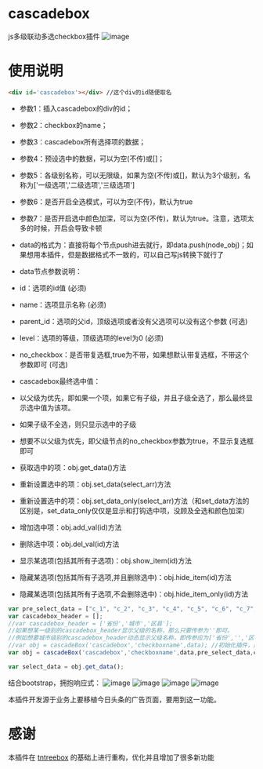 # cascadebox
js多级联动多选checkbox插件
![image](https://github.com/ltxlong/cascadebox/blob/master/cascadebox%E6%88%AA%E5%9B%BE.png)

# 使用说明
```html
<div id='cascadebox'></div> //这个div的id随便取名
```
- 参数1：插入cascadebox的div的id；
- 参数2：checkbox的name；
- 参数3：cascadebox所有选择项的数据；
- 参数4：预设选中的数据，可以为空(不传)或[]；
- 参数5：各级别名称，可以无限级，如果为空(不传)或[]，默认为3个级别，名称为['一级选项','二级选项','三级选项']
- 参数6：是否开启全选模式，可以为空(不传)，默认为true
- 参数7：是否开启选中颜色加深，可以为空(不传)，默认为true。注意，选项太多的时候，开启会导致卡顿

- data的格式为：直接将每个节点push进去就行，即data.push(node_obj)；如果想用本插件，但是数据格式不一致的，可以自己写js转换下就行了

- data节点参数说明：
- id：选项的id值 (必须)
- name：选项显示名称 (必须)
- parent_id：选项的父id，顶级选项或者没有父选项可以没有这个参数 (可选)
- level：选项的等级，顶级选项的level为0 (必须)
- no_checkbox：是否带复选框,true为不带，如果想默认带复选框，不带这个参数即可 (可选)

- cascadebox最终选中值：
- 以父级为优先，即如果一个项，如果它有子级，并且子级全选了，那么最终显示选中值为该项。
- 如果子级不全选，则只显示选中的子级
- 想要不以父级为优先，即父级节点的no_checkbox参数为true，不显示复选框即可

- 获取选中的项：obj.get_data()方法
- 重新设置选中的项：obj.set_data(select_arr)方法
- 重新设置选中的项：obj.set_data_only(select_arr)方法（和set_data方法的区别是，set_data_only仅仅是显示和打钩选中项，没顾及全选和颜色加深）
- 增加选中项：obj.add_val(id)方法
- 删除选中项：obj.del_val(id)方法
- 显示某选项(包括其所有子选项)：obj.show_item(id)方法
- 隐藏某选项(包括其所有子选项,并且删除选中)：obj.hide_item(id)方法
- 隐藏某选项(包括其所有子选项,不会删除选中)：obj.hide_item_only(id)方法
```js
var pre_select_data = ["c_1", "c_2", "c_3", "c_4", "c_5", "c_6", "c_7", "c_8", "c_9"];
var cascadebox_header = [];
//var cascadebox_header = ['省份','城市','区县'];
//如果想某一级别的cascadebox_header显示父级的名称，那么只要传参为''即可。
//例如想要城市级别的cascadebox_header动态显示父级名称，即传参应为['省份','','区县']。
//var obj = cascadeBox('cascadebox','checkboxname',data); //初始化插件，返回cascadeBox实例
var obj = cascadeBox('cascadebox','checkboxname',data,pre_select_data,cascadebox_header,true,true);

var select_data = obj.get_data();
```

结合bootstrap，拥抱响应式：
![image](https://github.com/ltxlong/cascadebox/blob/master/%E7%BB%93%E5%90%88bootstrap1.png)
![image](https://github.com/ltxlong/cascadebox/blob/master/%E7%BB%93%E5%90%88bootstrap2.png)
![image](https://github.com/ltxlong/cascadebox/blob/master/%E7%BB%93%E5%90%88bootstrap3.png)
![image](https://github.com/ltxlong/cascadebox/blob/master/%E7%BB%93%E5%90%88bootstrap4.png)


本插件开发源于业务上要移植今日头条的广告页面，要用到这一功能。

# 感谢 
本插件在 [tntreebox](https://github.com/binwind8/tntreebox) 的基础上进行重构，优化并且增加了很多新功能

